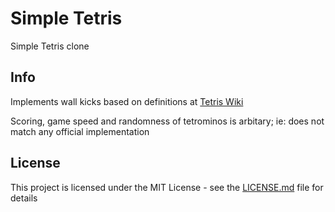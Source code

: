 # Simple Tetris

Simple Tetris clone

## Info

Implements wall kicks based on definitions at [Tetris Wiki](https://tetris.wiki/SRS)

Scoring, game speed and randomness of tetrominos is arbitary; ie: does not match any official implementation

## License

This project is licensed under the MIT License - see the [LICENSE.md](LICENSE.md) file for details